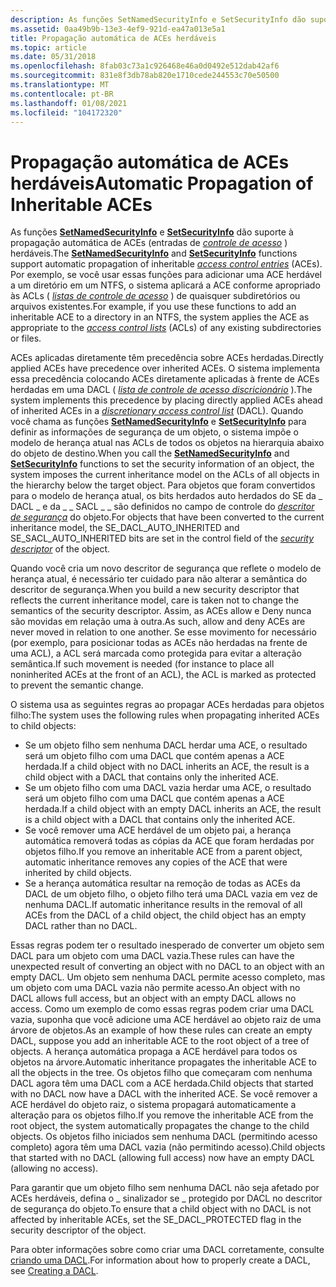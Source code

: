 ```yaml
---
description: As funções SetNamedSecurityInfo e SetSecurityInfo dão suporte à propagação automática de ACEs (entradas de controle de acesso) herdáveis.
ms.assetid: 0aa49b9b-13e3-4ef9-921d-ea47a013e5a1
title: Propagação automática de ACEs herdáveis
ms.topic: article
ms.date: 05/31/2018
ms.openlocfilehash: 8fab03c73a1c926468e46a0d0492e512dab42af6
ms.sourcegitcommit: 831e8f3db78ab820e1710cede244553c70e50500
ms.translationtype: MT
ms.contentlocale: pt-BR
ms.lasthandoff: 01/08/2021
ms.locfileid: "104172320"
---
```

# <a name="automatic-propagation-of-inheritable-aces"></a><span data-ttu-id="affd5-103">Propagação automática de ACEs herdáveis</span><span class="sxs-lookup"><span data-stu-id="affd5-103">Automatic Propagation of Inheritable ACEs</span></span>

<span data-ttu-id="affd5-104">As funções [**SetNamedSecurityInfo**](/windows/desktop/api/Aclapi/nf-aclapi-setnamedsecurityinfoa) e [**SetSecurityInfo**](/windows/desktop/api/Aclapi/nf-aclapi-setsecurityinfo) dão suporte à propagação automática de ACEs (entradas de [*controle de acesso*](/windows/desktop/SecGloss/a-gly) ) herdáveis.</span><span class="sxs-lookup"><span data-stu-id="affd5-104">The [**SetNamedSecurityInfo**](/windows/desktop/api/Aclapi/nf-aclapi-setnamedsecurityinfoa) and [**SetSecurityInfo**](/windows/desktop/api/Aclapi/nf-aclapi-setsecurityinfo) functions support automatic propagation of inheritable [*access control entries*](/windows/desktop/SecGloss/a-gly) (ACEs).</span></span> <span data-ttu-id="affd5-105">Por exemplo, se você usar essas funções para adicionar uma ACE herdável a um diretório em um NTFS, o sistema aplicará a ACE conforme apropriado às ACLs ( [*listas de controle de acesso*](/windows/desktop/SecGloss/a-gly) ) de quaisquer subdiretórios ou arquivos existentes.</span><span class="sxs-lookup"><span data-stu-id="affd5-105">For example, if you use these functions to add an inheritable ACE to a directory in an NTFS, the system applies the ACE as appropriate to the [*access control lists*](/windows/desktop/SecGloss/a-gly) (ACLs) of any existing subdirectories or files.</span></span>

<span data-ttu-id="affd5-106">ACEs aplicadas diretamente têm precedência sobre ACEs herdadas.</span><span class="sxs-lookup"><span data-stu-id="affd5-106">Directly applied ACEs have precedence over inherited ACEs.</span></span> <span data-ttu-id="affd5-107">O sistema implementa essa precedência colocando ACEs diretamente aplicadas à frente de ACEs herdadas em uma DACL ( [*lista de controle de acesso discricionário*](/windows/desktop/SecGloss/d-gly) ).</span><span class="sxs-lookup"><span data-stu-id="affd5-107">The system implements this precedence by placing directly applied ACEs ahead of inherited ACEs in a [*discretionary access control list*](/windows/desktop/SecGloss/d-gly) (DACL).</span></span> <span data-ttu-id="affd5-108">Quando você chama as funções [**SetNamedSecurityInfo**](/windows/desktop/api/Aclapi/nf-aclapi-setnamedsecurityinfoa) e [**SetSecurityInfo**](/windows/desktop/api/Aclapi/nf-aclapi-setsecurityinfo) para definir as informações de segurança de um objeto, o sistema impõe o modelo de herança atual nas ACLs de todos os objetos na hierarquia abaixo do objeto de destino.</span><span class="sxs-lookup"><span data-stu-id="affd5-108">When you call the [**SetNamedSecurityInfo**](/windows/desktop/api/Aclapi/nf-aclapi-setnamedsecurityinfoa) and [**SetSecurityInfo**](/windows/desktop/api/Aclapi/nf-aclapi-setsecurityinfo) functions to set the security information of an object, the system imposes the current inheritance model on the ACLs of all objects in the hierarchy below the target object.</span></span> <span data-ttu-id="affd5-109">Para objetos que foram convertidos para o modelo de herança atual, os bits herdados auto herdados do SE da \_ DACL \_ e da \_ \_ SACL \_ \_ são definidos no campo de controle do [*descritor de segurança*](/windows/desktop/SecGloss/s-gly) do objeto.</span><span class="sxs-lookup"><span data-stu-id="affd5-109">For objects that have been converted to the current inheritance model, the SE\_DACL\_AUTO\_INHERITED and SE\_SACL\_AUTO\_INHERITED bits are set in the control field of the [*security descriptor*](/windows/desktop/SecGloss/s-gly) of the object.</span></span>

<span data-ttu-id="affd5-110">Quando você cria um novo descritor de segurança que reflete o modelo de herança atual, é necessário ter cuidado para não alterar a semântica do descritor de segurança.</span><span class="sxs-lookup"><span data-stu-id="affd5-110">When you build a new security descriptor that reflects the current inheritance model, care is taken not to change the semantics of the security descriptor.</span></span> <span data-ttu-id="affd5-111">Assim, as ACEs allow e Deny nunca são movidas em relação uma à outra.</span><span class="sxs-lookup"><span data-stu-id="affd5-111">As such, allow and deny ACEs are never moved in relation to one another.</span></span> <span data-ttu-id="affd5-112">Se esse movimento for necessário (por exemplo, para posicionar todas as ACEs não herdadas na frente de uma ACL), a ACL será marcada como protegida para evitar a alteração semântica.</span><span class="sxs-lookup"><span data-stu-id="affd5-112">If such movement is needed (for instance to place all noninherited ACEs at the front of an ACL), the ACL is marked as protected to prevent the semantic change.</span></span>

<span data-ttu-id="affd5-113">O sistema usa as seguintes regras ao propagar ACEs herdadas para objetos filho:</span><span class="sxs-lookup"><span data-stu-id="affd5-113">The system uses the following rules when propagating inherited ACEs to child objects:</span></span>

-   <span data-ttu-id="affd5-114">Se um objeto filho sem nenhuma DACL herdar uma ACE, o resultado será um objeto filho com uma DACL que contém apenas a ACE herdada.</span><span class="sxs-lookup"><span data-stu-id="affd5-114">If a child object with no DACL inherits an ACE, the result is a child object with a DACL that contains only the inherited ACE.</span></span>
-   <span data-ttu-id="affd5-115">Se um objeto filho com uma DACL vazia herdar uma ACE, o resultado será um objeto filho com uma DACL que contém apenas a ACE herdada.</span><span class="sxs-lookup"><span data-stu-id="affd5-115">If a child object with an empty DACL inherits an ACE, the result is a child object with a DACL that contains only the inherited ACE.</span></span>
-   <span data-ttu-id="affd5-116">Se você remover uma ACE herdável de um objeto pai, a herança automática removerá todas as cópias da ACE que foram herdadas por objetos filho.</span><span class="sxs-lookup"><span data-stu-id="affd5-116">If you remove an inheritable ACE from a parent object, automatic inheritance removes any copies of the ACE that were inherited by child objects.</span></span>
-   <span data-ttu-id="affd5-117">Se a herança automática resultar na remoção de todas as ACEs da DACL de um objeto filho, o objeto filho terá uma DACL vazia em vez de nenhuma DACL.</span><span class="sxs-lookup"><span data-stu-id="affd5-117">If automatic inheritance results in the removal of all ACEs from the DACL of a child object, the child object has an empty DACL rather than no DACL.</span></span>

<span data-ttu-id="affd5-118">Essas regras podem ter o resultado inesperado de converter um objeto sem DACL para um objeto com uma DACL vazia.</span><span class="sxs-lookup"><span data-stu-id="affd5-118">These rules can have the unexpected result of converting an object with no DACL to an object with an empty DACL.</span></span> <span data-ttu-id="affd5-119">Um objeto sem nenhuma DACL permite acesso completo, mas um objeto com uma DACL vazia não permite acesso.</span><span class="sxs-lookup"><span data-stu-id="affd5-119">An object with no DACL allows full access, but an object with an empty DACL allows no access.</span></span> <span data-ttu-id="affd5-120">Como um exemplo de como essas regras podem criar uma DACL vazia, suponha que você adicione uma ACE herdável ao objeto raiz de uma árvore de objetos.</span><span class="sxs-lookup"><span data-stu-id="affd5-120">As an example of how these rules can create an empty DACL, suppose you add an inheritable ACE to the root object of a tree of objects.</span></span> <span data-ttu-id="affd5-121">A herança automática propaga a ACE herdável para todos os objetos na árvore.</span><span class="sxs-lookup"><span data-stu-id="affd5-121">Automatic inheritance propagates the inheritable ACE to all the objects in the tree.</span></span> <span data-ttu-id="affd5-122">Os objetos filho que começaram com nenhuma DACL agora têm uma DACL com a ACE herdada.</span><span class="sxs-lookup"><span data-stu-id="affd5-122">Child objects that started with no DACL now have a DACL with the inherited ACE.</span></span> <span data-ttu-id="affd5-123">Se você remover a ACE herdável do objeto raiz, o sistema propagará automaticamente a alteração para os objetos filho.</span><span class="sxs-lookup"><span data-stu-id="affd5-123">If you remove the inheritable ACE from the root object, the system automatically propagates the change to the child objects.</span></span> <span data-ttu-id="affd5-124">Os objetos filho iniciados sem nenhuma DACL (permitindo acesso completo) agora têm uma DACL vazia (não permitindo acesso).</span><span class="sxs-lookup"><span data-stu-id="affd5-124">Child objects that started with no DACL (allowing full access) now have an empty DACL (allowing no access).</span></span>

<span data-ttu-id="affd5-125">Para garantir que um objeto filho sem nenhuma DACL não seja afetado por ACEs herdáveis, defina o \_ sinalizador se \_ protegido por DACL no descritor de segurança do objeto.</span><span class="sxs-lookup"><span data-stu-id="affd5-125">To ensure that a child object with no DACL is not affected by inheritable ACEs, set the SE\_DACL\_PROTECTED flag in the security descriptor of the object.</span></span>

<span data-ttu-id="affd5-126">Para obter informações sobre como criar uma DACL corretamente, consulte [criando uma DACL](/windows/desktop/SecBP/creating-a-dacl).</span><span class="sxs-lookup"><span data-stu-id="affd5-126">For information about how to properly create a DACL, see [Creating a DACL](/windows/desktop/SecBP/creating-a-dacl).</span></span>

 

 
